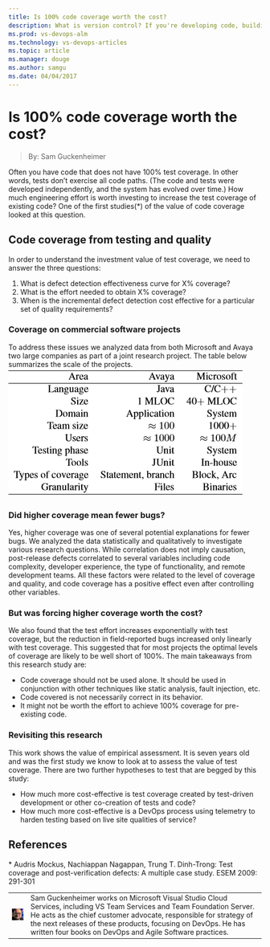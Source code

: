 ```yaml
---
title: Is 100% code coverage worth the cost?
description: What is version control? If you're developing code, building websites, or writing documentation, using version control is essential to protect your work.
ms.prod: vs-devops-alm
ms.technology: vs-devops-articles
ms.topic: article
ms.manager: douge
ms.author: samgu
ms.date: 04/04/2017
---
```


# Is 100% code coverage worth the cost?
> By: Sam Guckenheimer

Often you have code that does not have 100% test coverage. In other
words, tests don’t exercise all code paths. (The code and tests were
developed independently, and the system has evolved over time.) How much
engineering effort is worth investing to increase the test coverage of
existing code? One of the first studies(\*) of the value of code
coverage looked at this question.

## Code coverage from testing and quality

In order to understand the investment value of test coverage, we need to
answer the three questions:

1. What is defect detection effectiveness curve for X% coverage?
2. What is the effort needed to obtain X% coverage?
3. When is the incremental defect detection cost effective for a particular set of quality requirements?

### Coverage on commercial software projects

To address these issues we analyzed data from both Microsoft and Avaya
two large companies as part of a joint research project. The table below
summarizes the scale of the projects.
![Table of project sizes at Microsoft and Avaya](_img/100-percent-survey.png)  

### Did higher coverage mean fewer bugs?

Yes, higher coverage was one of several potential explanations for fewer
bugs. We analyzed the data statistically and qualitatively to
investigate various research questions. While correlation does not imply
causation, post-release defects correlated to several variables
including code complexity, developer experience, the type of
functionality, and remote development teams. All these factors were
related to the level of coverage and quality, and code coverage has a
positive effect even after controlling other variables.

### But was forcing higher coverage worth the cost?

We also found that the test effort increases exponentially with test
coverage, but the reduction in field-reported bugs increased only
linearly with test coverage. This suggested that for most projects the
optimal levels of coverage are likely to be well short of 100%.
The main takeaways from this research study are:

- Code coverage should not be used alone. It should be used in conjunction with other techniques like static analysis, fault injection, etc.
- Code covered is not necessarily correct in its behavior.
- It might not be worth the effort to achieve 100% coverage for pre-existing code.

### Revisiting this research

This work shows the value of empirical assessment. It is seven years old
and was the first study we know to look at to assess the value of test
coverage. There are two further hypotheses to test that are begged by
this study:

- How much more cost-effective is test coverage created by test-driven development or other co-creation of tests and code?
- How much more cost-effective is a DevOps process using telemetry to harden testing based on live site qualities of service?

## References

\* Audris Mockus, Nachiappan Nagappan, Trung T. Dinh-Trong: Test
coverage and post-verification defects: A multiple case study. ESEM
2009: 291-301

|             |                           |
|-------------|---------------------------|
|![Image: Sam Guckenheimer, MSFT](_img/samgu-avatar.jpg)|Sam Guckenheimer works on Microsoft Visual Studio Cloud Services, including VS Team Services and Team Foundation Server. He acts as the chief customer advocate, responsible for strategy of the next releases of these products, focusing on DevOps. He has written four books on DevOps and Agile Software practices. |